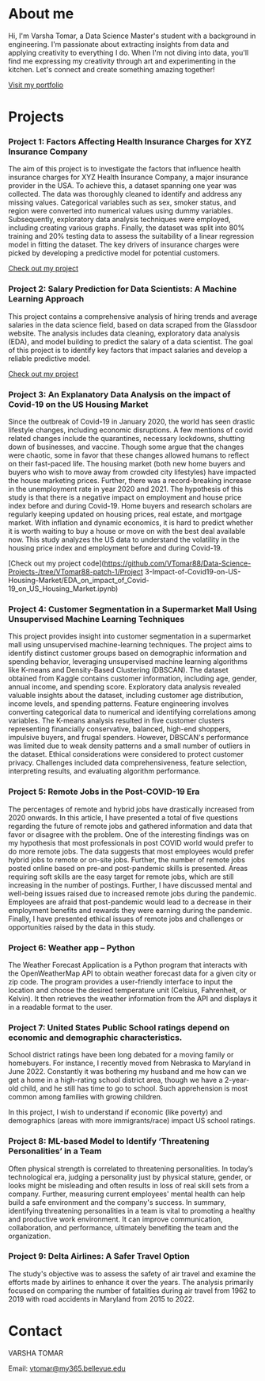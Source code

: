 # About me

Hi, I'm Varsha Tomar, a Data Science Master's student with a background in engineering. I'm passionate about extracting insights from data and applying creativity to everything I do. When I'm not diving into data, you'll find me expressing my creativity through art and experimenting in the kitchen. Let's connect and create something amazing together!

[Visit my portfolio](https://vtomar88.github.io)

# Projects

### Project 1: Factors Affecting Health Insurance Charges for XYZ Insurance Company
The aim of this project is to investigate the factors that influence health insurance charges for XYZ Health Insurance Company, a major insurance provider in the USA. To achieve this, a dataset spanning one year was collected. The data was thoroughly cleaned to identify and address any missing values. Categorical variables such as sex, smoker status, and region were converted into numerical values using dummy variables. Subsequently, exploratory data analysis techniques were employed, including creating various graphs. Finally, the dataset was split into 80% training and 20% testing data to assess the suitability of a linear regression model in fitting the dataset. The key drivers of insurance charges were picked by developing a predictive model for potential customers.

[Check out my project](https://github.com/VTomar88/Data-Science-Projects-/tree/VTomar88-patch-1/Project1)

### Project 2: Salary Prediction for Data Scientists: A Machine Learning Approach
This project contains a comprehensive analysis of hiring trends and average salaries in the data science field, based on data scraped from the Glassdoor website. The analysis includes data cleaning, exploratory data analysis (EDA), and model building to predict the salary of a data scientist. The goal of this project is to identify key factors that impact salaries and develop a reliable predictive model.

[Check out my project](https://github.com/VTomar88/Data-Science-Projects-/blob/VTomar88-patch-1/Project2-Data-Scientist-Salary-Prediction)

### Project 3: An Explanatory Data Analysis on the impact of Covid-19 on the US Housing Market
Since the outbreak of Covid-19 in January 2020, the world has seen drastic lifestyle changes, including economic disruptions. A few mentions of covid related changes include the quarantines, necessary lockdowns, shutting down of businesses, and vaccine. Though some argue that the changes were chaotic, some in favor that these changes allowed humans to reflect on their fast-paced life. The housing market (both new home buyers and buyers who wish to move away from crowded city lifestyles) have impacted the house marketing prices. Further, there was a record-breaking increase in the unemployment rate in year 2020 and 2021. 
The hypothesis of this study is that there is a negative impact on employment and house price index before and during Covid-19.
Home buyers and research scholars are regularly keeping updated on housing prices, real estate, and mortgage market. With inflation and dynamic economics, it is hard to predict whether it is worth waiting to buy a house or move on with the best deal available now. This study analyzes the US data to understand the volatility in the housing price index and employment before and during Covid-19.

[Check out my project code](https://github.com/VTomar88/Data-Science-Projects-/tree/VTomar88-patch-1/Project 3-Impact-of-Covid19-on-US-Housing-Market/EDA_on_impact_of_Covid-19_on_US_Housing_Market.ipynb)

### Project 4: Customer Segmentation in a Supermarket Mall Using Unsupervised Machine Learning Techniques
This project provides insight into customer segmentation in a supermarket mall using unsupervised machine-learning techniques. The project aims to identify distinct customer groups based on demographic information and spending behavior, leveraging unsupervised machine learning algorithms like K-means and Density-Based Clustering (DBSCAN). The dataset obtained from Kaggle contains customer information, including age, gender, annual income, and spending score. Exploratory data analysis revealed valuable insights about the dataset, including customer age distribution, income levels, and spending patterns. Feature engineering involves converting categorical data to numerical and identifying correlations among variables. The K-means analysis resulted in five customer clusters representing financially conservative, balanced, high-end shoppers, impulsive buyers, and frugal spenders. However, DBSCAN's performance was limited due to weak density patterns and a small number of outliers in the dataset. Ethical considerations were considered to protect customer privacy. Challenges included data comprehensiveness, feature selection, interpreting results, and evaluating algorithm performance.

### Project 5: Remote Jobs in the Post-COVID-19 Era
The percentages of remote and hybrid jobs have drastically increased from 2020 onwards. In this article, I have presented a total of five questions regarding the future of remote jobs and gathered information and data that favor or disagree with the problem. One of the interesting findings was on my hypothesis that most professionals in post COVID world would prefer to do more remote jobs. The data suggests that most employees would prefer hybrid jobs to remote or on-site jobs. Further, the number of remote jobs posted online based on pre-and post-pandemic skills is presented. Areas requiring soft skills are the easy target for remote jobs, which are still increasing in the number of postings. Further, I have discussed mental and well-being issues raised due to increased remote jobs during the pandemic. Employees are afraid that post-pandemic would lead to a decrease in their employment benefits and rewards they were earning during the pandemic. Finally, I have presented ethical issues of remote jobs and challenges or opportunities raised by the data in this study.

### Project 6: Weather app – Python
The Weather Forecast Application is a Python program that interacts with the OpenWeatherMap API to obtain weather forecast data for a given city or zip code. The program provides a user-friendly interface to input the location and choose the desired temperature unit (Celsius, Fahrenheit, or Kelvin). It then retrieves the weather information from the API and displays it in a readable format to the user.

### Project 7: United States Public School ratings depend on economic and demographic characteristics.
School district ratings have been long debated for a moving family or homebuyers. For instance, I recently moved from Nebraska to Maryland in June 2022. Constantly it was bothering my husband and me how can we get a home in a high-rating school district area, though we have a 2-year-old child, and he still has time to go to school. Such apprehension is most common among families with growing children. 

In this project, I wish to understand if economic (like poverty) and demographics (areas with more immigrants/race) impact US school ratings. 

### Project 8: ML-based Model to Identify ‘Threatening Personalities’ in a Team
Often physical strength is correlated to threatening personalities. In today’s technological era, judging a personality just by physical stature, gender, or looks might be misleading and often results in loss of real skill sets from a company. Further, measuring current employees' mental health can help build a safe environment and the company's success.
In summary, identifying threatening personalities in a team is vital to promoting a healthy and productive work environment. It can improve communication, collaboration, and performance, ultimately benefiting the team and the organization.

### Project 9: Delta Airlines: A Safer Travel Option
The study's objective was to assess the safety of air travel and examine the efforts made by airlines to enhance it over the years. The analysis primarily focused on comparing the number of fatalities during air travel from 1962 to 2019 with road accidents in Maryland from 2015 to 2022.

# Contact

VARSHA TOMAR

Email: vtomar@my365.bellevue.edu

